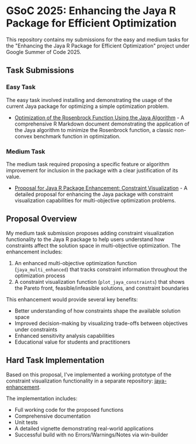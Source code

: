 # GSoC 2025: Enhancing the Jaya R Package for Efficient Optimization

This repository contains my submissions for the easy and medium tasks for the "Enhancing the Jaya R Package for Efficient Optimization" project under Google Summer of Code 2025.

## Task Submissions

### Easy Task
The easy task involved installing and demonstrating the usage of the current Jaya package for optimizing a simple optimization problem.

- [Optimization of the Rosenbrock Function Using the Jaya Algorithm](easy_task/Rosenbrock_Optimization.pdf) - A comprehensive R Markdown document demonstrating the application of the Jaya algorithm to minimize the Rosenbrock function, a classic non-convex benchmark function in optimization.

### Medium Task
The medium task required proposing a specific feature or algorithm improvement for inclusion in the package with a clear justification of its value.

- [Proposal for Jaya R Package Enhancement: Constraint Visualization](medium_task/Constraint_Visualization_Proposal.pdf) - A detailed proposal for enhancing the Jaya package with constraint visualization capabilities for multi-objective optimization problems.

## Proposal Overview

My medium task submission proposes adding constraint visualization functionality to the Jaya R package to help users understand how constraints affect the solution space in multi-objective optimization. The enhancement includes:

1. An enhanced multi-objective optimization function (`jaya_multi_enhanced`) that tracks constraint information throughout the optimization process
2. A constraint visualization function (`plot_jaya_constraints`) that shows the Pareto front, feasible/infeasible solutions, and constraint boundaries

This enhancement would provide several key benefits:
- Better understanding of how constraints shape the available solution space
- Improved decision-making by visualizing trade-offs between objectives under constraints
- Enhanced sensitivity analysis capabilities
- Educational value for students and practitioners

## Hard Task Implementation

Based on this proposal, I've implemented a working prototype of the constraint visualization functionality in a separate repository: [jaya-enhancement](https://github.com/plato-12/jaya-enhancement).

The implementation includes:
- Full working code for the proposed functions
- Comprehensive documentation
- Unit tests
- A detailed vignette demonstrating real-world applications
- Successful build with no Errors/Warnings/Notes via win-builder
